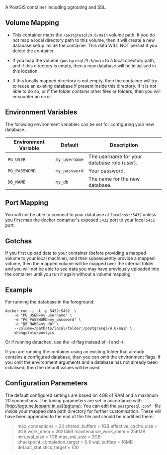 A PostGIS container including pgrouting and SSL.

Volume Mapping
-------------------
- This container maps the `/postgresql/9.6/main` volume path.
If you do not map a local directory path to this volume, then it will create a new database setup inside the container.
This data WILL NOT persist if you delete the container.

- If you map the volume `/postgresql/9.6/main` to a local directory path, and if this directory is empty, then a new database will be initialised in this location.

- If this locally mapped directory is not empty, then the container will try to reuse an existing database if present inside this directory.
If it is not able to do so, or if the folder contains other files or folders, then you will encounter an error.

Environment Variables
-------------------------
The following environment variables can be set for configuring your new database.

Environment Variable | Default | Description
------------------------|---------|--------------
`PG_USER` |  `my_username` | The username for your database role (user).
`PG_PASSWORD` | `my_password` | Your password.
`DB_NAME` | `my_db` | The name for the new database.

Port Mapping
---------------
You will not be able to connect to your database at `localhost:5432` unless you first map the docker container's exposed `5432` port to your local `5432` port.

Gotchas
----------
If you first upload data to your container (before providing a mapped volume to your local machine), and then subsequently provide a mapped volume,
then the mapped volume will be mapped over the internal folder and you will not be able to see data you may have previously uploaded into the container until you run it again without a volume mapping.

Example
----------
For running the database in the foreground:
```
docker run -i -t -p 5432:5432  \
    -e "PG_USER=my_username" \
    -e "PG_PASSWORD=my_password" \
    -e "DB_NAME=my_db" \
    --volume=/path/to/local/folder:/postgresql/9.6/main \
    shongololo/postgis
```

Or if running detached, use the -d flag instead of -i and -t.

If you are running the container using an existing folder that already contains a configured database, then you can omit the environment flags.
If you omit the environment arguments and a database has not already been initialised, then the default values will be used.

Configuration Parameters
-----------------------------
The default configured settings are based on 4GB of RAM and a maximum 20 connections.
The tuning parameters are set in accordance with [http://pgtune.leopard.in.ua](pgtune).
You can edit the `postgresql.conf ` file inside your mapped data path directory for further customisation.
These will have been appended to the end of the file and should be modified there.

>max_connections = 20
shared_buffers = 1GB
effective_cache_size = 3GB
work_mem = 26214kB
maintenance_work_mem = 256MB
min_wal_size = 1GB
max_wal_size = 2GB
checkpoint_completion_target = 0.9
wal_buffers = 16MB
default_statistics_target = 100
